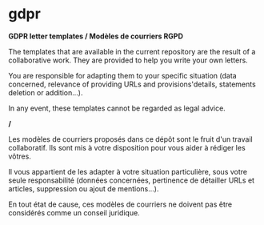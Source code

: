 # gdpr
**GDPR letter templates / Modèles de courriers RGPD**


The templates that are available in the current repository are the result of a collaborative work. They are provided to help you write your own letters.

You are responsible for adapting them to your specific situation (data concerned, relevance of providing URLs and provisions'details, statements deletion or addition...).

In any event, these templates cannot be regarded as legal advice.

**/**

Les modèles de courriers proposés dans ce dépôt sont le fruit d'un travail collaboratif. Ils sont mis à votre disposition pour vous aider à rédiger les vôtres.

Il vous appartient de les adapter à votre situation particulière, sous votre seule responsabilité (données concernées, pertinence de détailler URLs et articles, suppression 
ou ajout de mentions...).

En tout état de cause, ces modèles de courriers ne doivent pas être considérés comme un conseil juridique.
